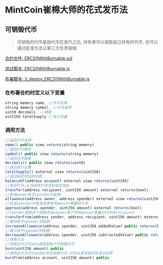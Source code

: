 # MintCoin崔棉大师的花式发币法

## 可销毁代币

> 可销毁的代币是指代币在发行之后, 持有者可以销毁自己持有的代币, 也可以通过批准方法让第三方负责销毁.

[合约文件: ERC20WithBurnable.sol](https://github.com/biaggii/MintCoin/tree/master/contracts/ERC20/ERC20WithBurnable.sol)

[测试脚本: ERC20WithBurnable.js](https://github.com/biaggii/MintCoin/tree/master/test/ERC20/ERC20WithBurnable.js)

[布署脚本: 3_deploy_ERC20WithBurnable.js](https://github.com/biaggii/MintCoin/tree/master/migrations/3_deploy_ERC20WithBurnable.js)

### 在布署合约时定义以下变量

```javascript
string memory name, //代币名称
string memory symbol, //代币缩写
uint8 decimals, //精度
uint256 totalSupply //发行总量
```

### 调用方法

```javascript
//返回代币名称
name() public view returns(string memory)
//返回代币缩写
symbol() public view returns(string memory)
//返回代币精度
decimals() public view returns(uint8)
//返回发行总量
totalSupply() external view returns(uint256)
//返回指定地址的余额
balanceOf(address account) external view returns(uint256)
//发送代币,从当前账户发送到指定地址
transfer(address recipient, uint256 amount) external returns(bool)
//查询owner给予spender的配额
allowance(address owner, address spender) external view returns(uint256)
//批准spender代表发送者使用amount数量的代币
approve(address spender, uint256 amount) external returns(bool)
//spender调用这个函数发送sender账户中的amount数量的代币给recipient
transferFrom(address sender, address recipient, uint256 amount) external returns(bool)
//增加给予spender的配额
increaseAllowance(address spender, uint256 addedValue) public returns(bool)
//减少给予spender的配额
decreaseAllowance(address spender, uint256 subtractedValue) public returns(bool)
//特殊方法
//调用此方法可以从调用者账户中销毁代币
burn(uint256 amount) public
//调用此方法可以从指定地址销毁代币,代币从发送者的批准中扣除
burnFrom(address account, uint256 amount) public
```
